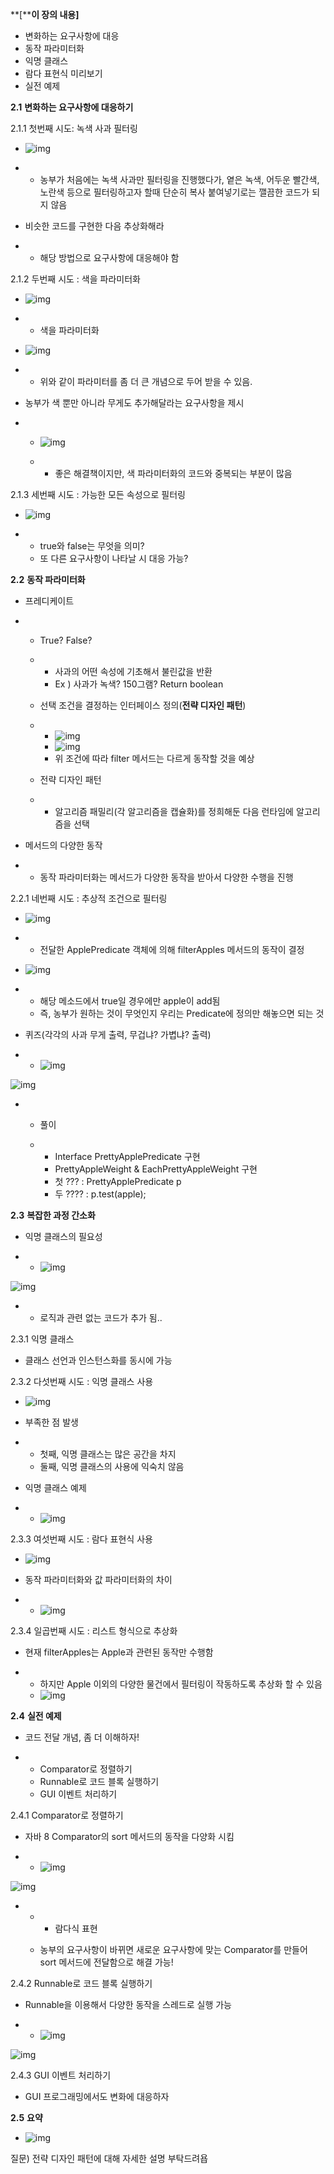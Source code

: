 **[****이 장의 내용]**

- 변화하는 요구사항에 대응
- 동작 파라미터화
- 익명 클래스
- 람다 표현식 미리보기
- 실전 예제

**2.1** **변화하는 요구사항에 대응하기**

2.1.1 첫번째 시도: 녹색 사과 필터링

- ![img](file:///C:/Users/user/AppData/Local/Temp/msohtmlclip1/01/clip_image002.jpg)

- - 농부가 처음에는 녹색 사과만 필터링을 진행했다가, 옅은 녹색, 어두운 빨간색, 노란색 등으로 필터링하고자 할때 단순히 복사 붙여넣기로는 깰끔한 코드가 되지 않음

- 비슷한 코드를 구현한 다음 추상화해라

- - 해당 방법으로 요구사항에 대응해야 함

 

2.1.2 두번째 시도 : 색을 파라미터화

- ![img](file:///C:/Users/user/AppData/Local/Temp/msohtmlclip1/01/clip_image004.jpg)

- - 색을 파라미터화

- ![img](file:///C:/Users/user/AppData/Local/Temp/msohtmlclip1/01/clip_image006.jpg)

- - 위와 같이 파라미터를 좀 더 큰 개념으로 두어 받을       수 있음.

- 농부가 색 뿐만 아니라 무게도 추가해달라는 요구사항을      제시

- - ![img](file:///C:/Users/user/AppData/Local/Temp/msohtmlclip1/01/clip_image008.jpg)

  - - 좋은 해결책이지만,        색 파라미터화의 코드와 중복되는 부분이 많음

 

2.1.3 세번째 시도 : 가능한 모든 속성으로 필터링

- ![img](file:///C:/Users/user/AppData/Local/Temp/msohtmlclip1/01/clip_image010.jpg)

- - true와 false는 무엇을 의미?
  - 또 다른 요구사항이 나타날 시 대응 가능?

 

**2.2** **동작 파라미터화**

- 프레디케이트

- - True? False?

  - - 사과의 어떤 속성에 기초해서 불린값을 반환
    - Ex ) 사과가 녹색? 150그램? Return boolean

  - 선택 조건을 결정하는 인터페이스 정의(**전략 디자인 패턴**)

  - - ![img](file:///C:/Users/user/AppData/Local/Temp/msohtmlclip1/01/clip_image012.jpg)
    - ![img](file:///C:/Users/user/AppData/Local/Temp/msohtmlclip1/01/clip_image014.jpg)
    - 위 조건에 따라        filter 메서드는 다르게 동작할 것을 예상

  - 전략 디자인 패턴

  - - 알고리즘 패밀리(각        알고리즘을 캡슐화)를 정희해둔 다음 런타임에 알고리즘을 선택

- 메서드의 다양한 동작

- - 동작 파라미터화는 메서드가 다양한 동작을 받아서 다양한       수행을 진행

 

2.2.1 네번째 시도 : 추상적 조건으로 필터링

- ![img](file:///C:/Users/user/AppData/Local/Temp/msohtmlclip1/01/clip_image016.jpg)

- - 전달한       ApplePredicate 객체에 의해 filterApples 메서드의 동작이       결정

- ![img](file:///C:/Users/user/AppData/Local/Temp/msohtmlclip1/01/clip_image018.jpg)

- - 해당 메소드에서       true일 경우에만 apple이 add됨
  - 즉, 농부가       원하는 것이 무엇인지 우리는 Predicate에 정의만 해놓으면 되는 것

- 퀴즈(각각의      사과 무게 출력, 무겁냐? 가볍냐? 출력)

- - ![img](file:///C:/Users/user/AppData/Local/Temp/msohtmlclip1/01/clip_image020.jpg)

![img](file:///C:/Users/user/AppData/Local/Temp/msohtmlclip1/01/clip_image022.jpg)

- - 풀이

  - - Interface PrettyApplePredicate        구현
    - PrettyAppleWeight        & EachPrettyAppleWeight 구현
    - 첫 ??? :        PrettyApplePredicate p
    - 두 ???? :        p.test(apple);

 

**2.3** **복잡한 과정 간소화**

- 익명 클래스의 필요성

- - ![img](file:///C:/Users/user/AppData/Local/Temp/msohtmlclip1/01/clip_image024.jpg)

![img](file:///C:/Users/user/AppData/Local/Temp/msohtmlclip1/01/clip_image026.jpg)

- - 로직과 관련 없는 코드가 추가 됨..

2.3.1 익명 클래스

- 클래스 선언과 인스턴스화를 동시에 가능

 

2.3.2 다섯번째 시도 : 익명 클래스 사용

- ![img](file:///C:/Users/user/AppData/Local/Temp/msohtmlclip1/01/clip_image028.jpg)

- 부족한 점 발생

- - 첫째, 익명       클래스는 많은 공간을 차지
  - 둘째, 익명       클래스의 사용에 익숙치 않음

- 익명 클래스 예제

- - ![img](file:///C:/Users/user/AppData/Local/Temp/msohtmlclip1/01/clip_image030.jpg)

 

2.3.3 여섯번째 시도 : 람다 표현식 사용

- ![img](file:///C:/Users/user/AppData/Local/Temp/msohtmlclip1/01/clip_image032.jpg)

- 동작 파라미터화와 값 파라미터화의 차이

- - ![img](file:///C:/Users/user/AppData/Local/Temp/msohtmlclip1/01/clip_image034.jpg)

 

2.3.4 일곱번째 시도 : 리스트 형식으로 추상화

- 현재      filterApples는 Apple과 관련된 동작만 수행함

- - 하지만 Apple 이외의       다양한 물건에서 필터링이 작동하도록 추상화 할 수 있음
  - ![img](file:///C:/Users/user/AppData/Local/Temp/msohtmlclip1/01/clip_image036.jpg)

 

**2.4** **실전 예제**

- 코드 전달 개념, 좀      더 이해하자!

- - Comparator로 정렬하기
  - Runnable로 코드 블록 실행하기
  - GUI 이벤트 처리하기

 

2.4.1 Comparator로 정렬하기

- 자바 8      Comparator의 sort 메서드의 동작을 다양화 시킴

- - ![img](file:///C:/Users/user/AppData/Local/Temp/msohtmlclip1/01/clip_image038.jpg)

![img](file:///C:/Users/user/AppData/Local/Temp/msohtmlclip1/01/clip_image040.jpg)

- - - 람다식 표현

  - 농부의 요구사항이 바뀌면 새로운 요구사항에 맞는 Comparator를 만들어 sort 메서드에 전달함으로       해결 가능!

 

2.4.2 Runnable로 코드 블록 실행하기

- Runnable을 이용해서 다양한 동작을 스레드로 실행 가능

- - ![img](file:///C:/Users/user/AppData/Local/Temp/msohtmlclip1/01/clip_image042.jpg)

![img](file:///C:/Users/user/AppData/Local/Temp/msohtmlclip1/01/clip_image044.jpg)

 

2.4.3 GUI 이벤트 처리하기

- GUI 프로그래밍에서도 변화에 대응하자

 

**2.5** **요약**

- ![img](file:///C:/Users/user/AppData/Local/Temp/msohtmlclip1/01/clip_image046.jpg)

 

질문) 전략 디자인 패턴에 대해 자세한 설명 부탁드려욥

 

 